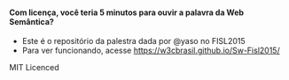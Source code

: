 #### Com licença, você teria 5 minutos para ouvir a palavra da Web Semântica?

- Este é o repositório da palestra dada por @yaso no FISL2015
- Para ver funcionando, acesse https://w3cbrasil.github.io/Sw-Fisl2015/


MIT Licenced

